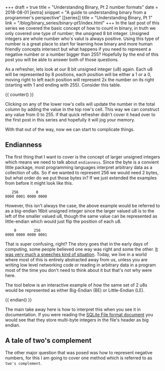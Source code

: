 +++
draft = true
title = "Understanding Binary, Pt 2 number formats"
date = 2018-08-01
[extra]
snippet = "A guide to understanding binary from a programmer's perspective"
[[series]]
title = "Understanding Binary, Pt 1"
link = "/blog/binary_series/binary-pt1/index.html"
+++
In the last post of this series we covered the basic concept of how to count in binary, in truth we only covered one type of number; the unsigned 8 bit integer. Unsigned integers are whole number who's valut is always positive. Using this type of number is a great place to start for learning how binary and more human friendly concepts intersect but what happens if you need to represent a negative number or a number bigger than 255? Hopefully by the end of this post you will be able to answer both of those questions.

As a refresher, lets look at our 8 bit unsigned integer (u8) again. Each u8 will be represented by 8 positions, each position will be either a 1 or a 0, moving right to left each position will represent 2x the number on its right (starting with 1 and ending with 255). Consider this table.

{{ counter() }}

Clicking on any of the lower row's cells will update the number in the total column by adding the value in the top row's cell. This way we can construct any value from 0 to 255. if that quick refresher didn't cover it head over to the first post in this series and hopefully it will jog your memory.

With that out of the way, now we can start to complicate things.

## Endianness

The first thing that I want to cover is the concept of larger unsigned integers which means we need to talk about `endianness`. Since the byte is a convient little package, most programming languages interpret arbitrary data as a collection of u8s. So if we wanted to represent 256 we would need 2 bytes, but what order do we put those bytes in? If we just extended the examples from before it might look like this.

```
   256        0
0000 0001 0000 0000
```

However, this isn't always the case, the above example would be referred to as a big-endian 16bit unsigned integer since the larger valued u8 is to the left of the smaller valued u8, though the same value can be represented as little-endian which would just flip the position of each u8.

```
    0        256
0000 0000 0000 0001
```

That is super confusing, right? The story goes that in the early days of computing, some people believed one way was right and some the other. [It was very much a sneeches kind of situation](https://www.ietf.org/rfc/ien/ien137.txt). Today, we live in a world where most of this is entirely abstracted away from us, unless you are writing low level networking code or reading in arbitrary data in a program most of the time you don't need to think about it but that's not why were here.

The tool below is an interactive example of how the same set of 2 u8s would be represented as either Big-Endian (BE) or Little-Endian (LE).

{{ endian() }}

The main take away here is how to interpret this when you see it in documentation. If you were reading the [SQLite File format document](https://sqlite.org/fileformat2.html#the_database_header) you would see that they store multi-byte integers in the file's header as big endian.

## A tale of two's complement

The other major question that was posed was how to represent negative numbers, for this I am going to cover one method which is referred to as `two's complement`. 
